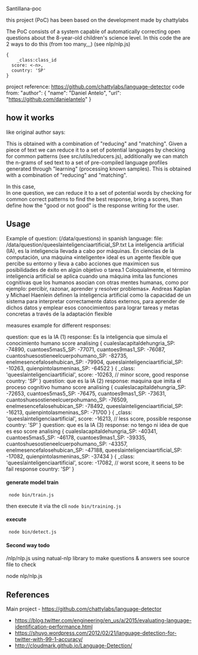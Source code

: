 Santillana-poc

this project (PoC) has been based on the development made by chattylabs

The PoC consists of a system capable of automatically correcting open questions about the 8-year-old children's science level.
In this code the are 2 ways to do this (from too many,,,)
(see nlp/nlp.js)
```
{
	_class:class_id
  score: <-n>,
  country: 'SP'
}
```
project reference:
https://github.com/chattylabs/language-detector
code from:
"author": {
	"name": "Daniel Antelo",
	"url": "https://github.com/danielantelo"
}
## how it works
like original author says:

This is obtained with a combination of "reducing" and "matching". 
Given a piece of text we can reduce it to a set of potential languages by checking for common 
patterns (see src/utils/reducers.js), additionally we can match the n-grams of sed 
text to a set of pre-compiled language profiles generated through "learning" 
(processing known samples).
This is obtained with a combination of "reducing" and "matching".

In this case,  
In one question, we can reduce it to a set of potential words by checking for common correct patterns to find the best
response, bring a scores, than define how the "good or not good" is the response writing for the user.
 
## Usage
Example of question: (/data/questions) in spanish language:
file: /data/question/queeslainteligenciaartificial_SP.txt
La inteligencia artificial (IA), es la inteligencia llevada a cabo por máquinas.
En ciencias de la computación, una máquina «inteligente» ideal es un agente flexible que percibe su entorno
y lleva a cabo acciones que maximicen sus posibilidades de éxito en algún objetivo o tarea.1
Coloquialmente, el término inteligencia artificial se aplica cuando una máquina imita las funciones
cognitivas que los humanos asocian con otras mentes humanas, como por ejemplo: percibir, razonar, aprender y
resolver problemas».
Andreas Kaplan y Michael Haenlein definen la inteligencia artificial como la capacidad de un sistema para interpretar 
correctamente datos externos, para aprender de dichos datos y emplear esos conocimientos para lograr tareas y metas 
concretas a través de la adaptación flexible

measures example for different responses:

question: que es la IA (1) response: Es la inteligencia que simula el conocimiento humano
score analising { cualeslacapitaldehungria_SP: -74890,
  cuantoes5mas5_SP: -77071,
  cuantoes9mas1_SP: -76087,
  cuantoshuesostieneelcuerpohumano_SP: -82735,
  enelmesencefalosehubican_SP: -79904,
  queeslainteligenciaartificial_SP: -10263,
  quienpintolasmeninas_SP: -64522 }
{ _class: 'queeslainteligenciaartificial',
  score: -10263, // minor score, good response
  country: 'SP' }
question: que es la IA (2) response: maquina que imita el proceso cognitivo humano
score analising { cualeslacapitaldehungria_SP: -72653,
  cuantoes5mas5_SP: -76475,
  cuantoes9mas1_SP: -73631,
  cuantoshuesostieneelcuerpohumano_SP: -76509,
  enelmesencefalosehubican_SP: -78492,
  queeslainteligenciaartificial_SP: -16213,
  quienpintolasmeninas_SP: -71700 }
{ _class: 'queeslainteligenciaartificial',
  score: -16213, // less score, possible response
  country: 'SP' }
question: que es la IA (3) response: no tengo ni idea de que es eso
score analising { cualeslacapitaldehungria_SP: -40341,
  cuantoes5mas5_SP: -46178,
  cuantoes9mas1_SP: -39335,
  cuantoshuesostieneelcuerpohumano_SP: -43357,
  enelmesencefalosehubican_SP: -47188,
  queeslainteligenciaartificial_SP: -17082,
  quienpintolasmeninas_SP: -37434 }
{ _class: 'queeslainteligenciaartificial',
  score: -17082, // worst score, it seens to be fail response
  country: 'SP' }



#### generate model train

```
 node bin/train.js

```
then execute it via the cli `node bin/training.js`

#### execute
```
 node bin/detect.js

```

#### Second way todo
/nlp/nlp.js
using natual-nlp library to make questions & answers
see source file to check

node nlp/nlp.js

## References 
Main project - https://github.com/chattylabs/language-detector

- https://blog.twitter.com/engineering/en_us/a/2015/evaluating-language-identification-performance.html
- https://shuyo.wordpress.com/2012/02/21/language-detection-for-twitter-with-99-1-accuracy/
- http://cloudmark.github.io/Language-Detection/
